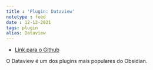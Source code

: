 ```yaml
---
title : 'Plugin: Dataview'
notetype : feed
date : 12-12-2021
tags: plugin
alias: Dataview
---
```


- [Link para o Github](https://github.com/blacksmithgu/obsidian-dataview)

O Dataview é um dos plugins mais populares do Obsidian.
